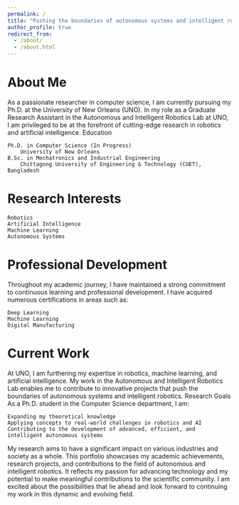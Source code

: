 ```yaml
---
permalink: /
title: "Pushing the boundaries of autonomous systems and intelligent robotics" 
author_profile: true
redirect_from: 
  - /about/
  - /about.html
---
```


About Me
======
As a passionate researcher in computer science, I am currently pursuing my Ph.D. at the University of New Orleans (UNO). In my role as a Graduate Research Assistant in the Autonomous and Intelligent Robotics Lab at UNO, I am privileged to be at the forefront of cutting-edge research in robotics and artificial intelligence.
Education

    Ph.D. in Computer Science (In Progress)
        University of New Orleans
    B.Sc. in Mechatronics and Industrial Engineering
        Chittagong University of Engineering & Technology (CUET), Bangladesh

Research Interests
======

    Robotics
    Artificial Intelligence
    Machine Learning
    Autonomous Systems

Professional Development
======
Throughout my academic journey, I have maintained a strong commitment to continuous learning and professional development. I have acquired numerous certifications in areas such as:

    Deep Learning
    Machine Learning
    Digital Manufacturing

Current Work
======
At UNO, I am furthering my expertise in robotics, machine learning, and artificial intelligence. My work in the Autonomous and Intelligent Robotics Lab enables me to contribute to innovative projects that push the boundaries of autonomous systems and intelligent robotics.
Research Goals
As a Ph.D. student in the Computer Science department, I am:

    Expanding my theoretical knowledge
    Applying concepts to real-world challenges in robotics and AI
    Contributing to the development of advanced, efficient, and intelligent autonomous systems

My research aims to have a significant impact on various industries and society as a whole. This portfolio showcases my academic achievements, research projects, and contributions to the field of autonomous and intelligent robotics. It reflects my passion for advancing technology and my potential to make meaningful contributions to the scientific community. I am excited about the possibilities that lie ahead and look forward to continuing my work in this dynamic and evolving field. 